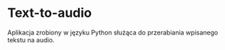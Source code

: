 # Text-to-audio
Aplikacja zrobiony w języku Python służąca do przerabiania wpisanego tekstu na audio.
